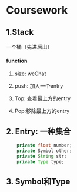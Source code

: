 # Coursework

## 1.Stack

一个桶（先进后出）

#### function

1. size: weChat

2. push: 加入一个entry

3. Top: 查看最上方的entry

4. Pop:移除最上方的entry

   

## 2. Entry: 一种集合

```java
    private float number;
    private Symbol other;
    private String str;
    private Type type;
```

## 3. Symbol和Type